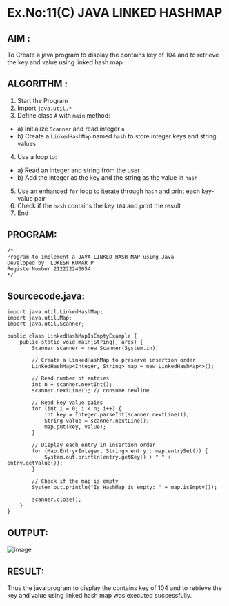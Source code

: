 # Ex.No:11(C)             JAVA LINKED HASHMAP
 ## AIM :

To Create a java program to display the contains key of 104 and to retrieve the key and value using linked hash map.

## ALGORITHM :

1.	Start the Program
2.	Import `java.util.*`
3.	Define class `A` with `main` method:
-	a) Initialize `Scanner` and read integer `n`
-	b) Create a `LinkedHashMap` named `hash` to store integer keys and string values
4.	Use a loop to:
-	a) Read an integer and string from the user
-	b) Add the integer as the key and the string as the value in `hash`
5.	Use an enhanced `for` loop to iterate through `hash` and print each key-value pair
6.	Check if the `hash` contains the key `104` and print the result
7.	End


## PROGRAM:
 ```
/*
Program to implement a JAVA LINKED HASH MAP using Java
Developed by: LOKESH KUMAR P
RegisterNumber:212222240054  
*/
```

## Sourcecode.java:
```
import java.util.LinkedHashMap;
import java.util.Map;
import java.util.Scanner;

public class LinkedHashMapIsEmptyExample {
    public static void main(String[] args) {
        Scanner scanner = new Scanner(System.in);

        // Create a LinkedHashMap to preserve insertion order
        LinkedHashMap<Integer, String> map = new LinkedHashMap<>();

        // Read number of entries
        int n = scanner.nextInt();
        scanner.nextLine(); // consume newline

        // Read key-value pairs
        for (int i = 0; i < n; i++) {
            int key = Integer.parseInt(scanner.nextLine());
            String value = scanner.nextLine();
            map.put(key, value);
        }

        // Display each entry in insertion order
        for (Map.Entry<Integer, String> entry : map.entrySet()) {
            System.out.println(entry.getKey() + " " + entry.getValue());
        }

        // Check if the map is empty
        System.out.println("Is HashMap is empty: " + map.isEmpty());

        scanner.close();
    }
}
```






## OUTPUT:
![image](https://github.com/user-attachments/assets/ba9a28e6-9579-4113-a1c1-9e34b9d3960d)



## RESULT:
Thus the  java program to display the contains key of 104 and to retrieve the key and value using linked hash map was executed successfully.








